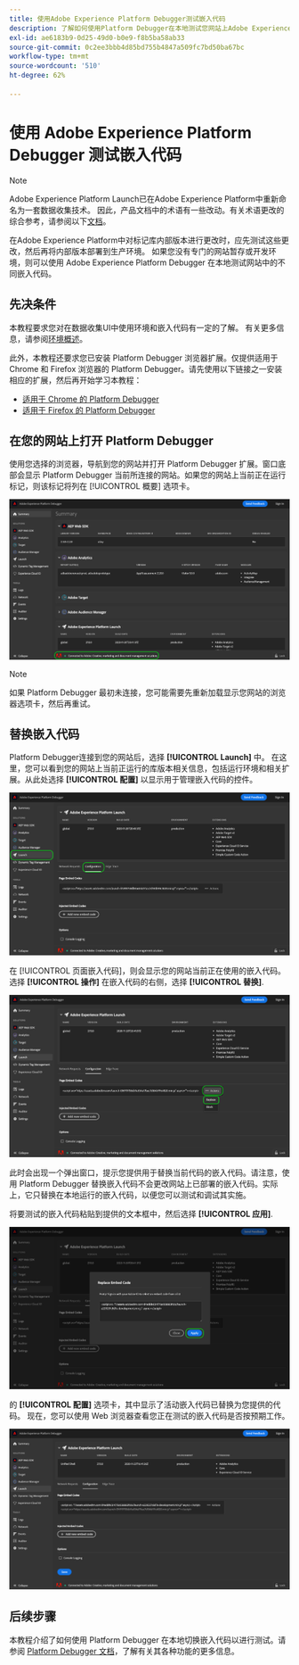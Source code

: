 ```yaml
---
title: 使用Adobe Experience Platform Debugger测试嵌入代码
description: 了解如何使用Platform Debugger在本地测试您网站上Adobe Experience Platform的不同嵌入代码。
exl-id: ae6183b9-0d25-49d0-b0e9-f8b5ba58ab33
source-git-commit: 0c2ee3bbb4d85bd755b4847a509fc7bd50ba67bc
workflow-type: tm+mt
source-wordcount: '510'
ht-degree: 62%

---
```


# 使用 Adobe Experience Platform Debugger 测试嵌入代码

>[!NOTE]
>
>Adobe Experience Platform Launch已在Adobe Experience Platform中重新命名为一套数据收集技术。 因此，产品文档中的术语有一些改动。有关术语更改的综合参考，请参阅以下[文档](../../term-updates.md)。

在Adobe Experience Platform中对标记库内部版本进行更改时，应先测试这些更改，然后再将内部版本部署到生产环境。 如果您没有专门的网站暂存或开发环境，则可以使用 Adobe Experience Platform Debugger 在本地测试网站中的不同嵌入代码。

## 先决条件

本教程要求您对在数据收集UI中使用环境和嵌入代码有一定的了解。 有关更多信息，请参阅[环境概述](./environments.md)。

此外，本教程还要求您已安装 Platform Debugger 浏览器扩展。仅提供适用于 Chrome 和 Firefox 浏览器的 Platform Debugger。请先使用以下链接之一安装相应的扩展，然后再开始学习本教程：

* [适用于 Chrome 的 Platform Debugger](https://chrome.google.com/webstore/detail/adobe-experience-platform/bfnnokhpnncpkdmbokanobigaccjkpob)
* [适用于 Firefox 的 Platform Debugger](https://addons.mozilla.org/zh-CN/firefox/addon/adobe-experience-platform-dbg/)

## 在您的网站上打开 Platform Debugger

使用您选择的浏览器，导航到您的网站并打开 Platform Debugger 扩展。窗口底部会显示 Platform Debugger 当前所连接的网站。如果您的网站上当前正在运行标记，则该标记将列在 [!UICONTROL 概要] 选项卡。

![](./images/embed-code-testing/summary.png)

>[!NOTE]
>
>如果 Platform Debugger 最初未连接，您可能需要先重新加载显示您网站的浏览器选项卡，然后再重试。

## 替换嵌入代码

Platform Debugger连接到您的网站后，选择 **[!UICONTROL Launch]** 中。 在这里，您可以看到您的网站上当前正运行的库版本相关信息，包括运行环境和相关扩展。从此处选择 **[!UICONTROL 配置]** 以显示用于管理嵌入代码的控件。

![](./images/embed-code-testing/launch-tab.png)

在 [!UICONTROL 页面嵌入代码]，则会显示您的网站当前正在使用的嵌入代码。 选择 **[!UICONTROL 操作]** 在嵌入代码的右侧，选择 **[!UICONTROL 替换]**.

![](./images/embed-code-testing/replace.png)

此时会出现一个弹出窗口，提示您提供用于替换当前代码的嵌入代码。请注意，使用 Platform Debugger 替换嵌入代码不会更改网站上已部署的嵌入代码。实际上，它只替换在本地运行的嵌入代码，以便您可以测试和调试其实施。

将要测试的嵌入代码粘贴到提供的文本框中，然后选择 **[!UICONTROL 应用]**.

![](./images/embed-code-testing/paste-code.png)

的 **[!UICONTROL 配置]** 选项卡，其中显示了活动嵌入代码已替换为您提供的代码。 现在，您可以使用 Web 浏览器查看您正在测试的嵌入代码是否按预期工作。

![](./images/embed-code-testing/code-replaced.png)

## 后续步骤

本教程介绍了如何使用 Platform Debugger 在本地切换嵌入代码以进行测试。请参阅 [Platform Debugger 文档](../../../debugger/home.md)，了解有关其各种功能的更多信息。
